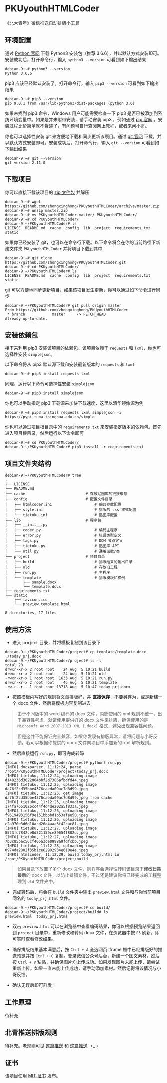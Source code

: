 # PKUyouthHTMLCoder

《北大青年》微信推送自动排版小工具


## 环境配置

通过 [Python 官网](https://www.python.org/downloads/) 下载 Python3 安装包（推荐 3.6.6），并以默认方式安装即可。安装成功后，打开命令行，输入 `python3 --version` 可看到如下输出结果
```console
debian-9:~# python3 --version
Python 3.6.6
```

pip3 应该已经默认安装了。打开命令行，输入 `pip3 --version` 可看到如下输出结果
```console
debian-9:~# pip3 --version
pip 9.0.1 from /usr/lib/python3/dist-packages (python 3.6)
```
如果未找到 pip3 命令，Windows 用户可能需要检查一下 pip3 是否已被添加到系统环境变量中。如果是并未附带安装，请手动安装 pip3 ，例如通过 [pip 官网](https://pip.pypa.io/en/stable/reference/pip_install/) 。安装过程比价简单就不赘述了，有问题可自行查阅网上教程，或者来问小哥。

你也可以选择性安装 git 来方便地下载和同步更新该项目。通过 [git 官网](https://git-scm.com/downloads) 下载，并以默认方式安装即可。安装成功后，打开命令行，输入 `git --version` 可看到如下输出结果
```console
debian-9:~# git --version
git version 2.11.0
```

## 下载项目

你可以直接下载该项目的 [zip 文件包](https://github.com/zhongxinghong/PKUyouthHTMLCoder/archive/master.zip) 并解压
```console
debian-9:~# wget https://github.com/zhongxinghong/PKUyouthHTMLCoder/archive/master.zip
debian-9:~# unzip master.zip 
debian-9:~# mv PKUyouthHTMLCoder-master/ PKUyouthHTMLCoder/
debian-9:~# cd PKUyouthHTMLCoder/
debian-9:~/PKUyouthHTMLCoder# ls
LICENSE  README.md  cache  config  lib  project  requirements.txt  static
```

如果你已经安装了 git，也可以在命令行下载。以下命令将会在你的当前路径下新建文件夹 `PKUyouthHTMLCoder` 并将项目下载到其中
```console
debian-9:~# git clone https://github.com/zhongxinghong/PKUyouthHTMLCoder.git
debian-9:~# cd PKUyouthHTMLCoder/
debian-9:~/PKUyouthHTMLCoder# ls
LICENSE  README.md  cache  config  lib  project  requirements.txt  static
```

git 可以方便地同步更新项目，如果该项目发生更新，你可以通过如下命令进行同步
```console
debian-9:~/PKUyouthHTMLCoder# git pull origin master 
From https://github.com/zhongxinghong/PKUyouthHTMLCoder
 * branch            master     -> FETCH_HEAD
Already up-to-date.
```

## 安装依赖包

接下来利用 pip3 安装该项目的依赖包。该项目依赖于 `requests` 和 `lxml`，你也可选择性安装 `simplejson`。

以下命令将从 pip3 默认源下载和安装最新版本的 `requests` 和 `lxml`
```console
debian-9:~# pip3 install requests lxml
```

同理，运行以下命令可选择性安装 `simplejson`
```console
debian-9:~# pip3 install simplejson
```

你也可以手动指定 pip3 下载源来加快下载速度，这里以清华镜像源为例
```console
debian-9:~# pip3 install requests lxml simplejson -i https://pypi.tuna.tsinghua.edu.cn/simple
```

你也可以通过项目根目录中的 `requirements.txt` 来安装指定版本的依赖包。首先进入项目根目录，然后运行以下命令即可
```console
debian-9:~# cd PKUyouthHTMLCoder/
debian-9:~/PKUyouthHTMLCoder# pip3 install -r requirements.txt
```


## 项目文件夹结构

```console
debian-9:~/PKUyouthHTMLCoder# tree 
.
├── LICENSE
├── README.md
├── cache                           # 存放贴图库的链接缓存
├── config                          # 配置文件目录
│   ├── htmlcoder.ini                   # 编码参数配置
│   ├── style.ini                       # 排版的 css 样式配置
│   └── tietuku.ini                     # 贴图库配置
├── lib                             # 程序包
│   ├── __init__.py
│   ├── coder.py                        # 编码主程序
│   ├── error.py                        # 错误类型定义
│   ├── tags.py                         # DOM 节点定义
│   ├── tietuku.py                      # 贴图库 API
│   └── util.py                         # 通用函数/类
├── project                         # 项目目录
│   ├── build                           # 排版结果的输出目录
│   ├── old                             # 存放旧工程
│   ├── run.py                          # 主程序
│   └── template                        # 排版模板和样例
│       ├── sample.docx
│       └── template.docx
├── requirements.txt
└── static
    ├── favicon.ico
    └── preview.template.html

8 directories, 17 files
```

## 使用方法

- 进入 `project` 目录，并将模板复制到该目录下
```console
debian-9:~/PKUyouthHTMLCoder/project# cp template/template.docx ./today_prj.docx
debian-9:~/PKUyouthHTMLCoder/project# ls -l
total 20
drwxr-xr-x 2 root root    24 Aug  5 10:21 build
drwxr-xr-x 2 root root    24 Aug  5 10:21 old
-rwxr-xr-x 1 root root  1633 Aug  5 10:21 run.py
drwxr-xr-x 2 root root    46 Aug  5 10:21 template
-rw-r--r-- 1 root root 13718 Aug  5 10:47 today_prj.docx
```

- 按照模板内写好的规则将文章排版好，并 **直接保存**，不要另存为，或是新建一个 docx 文件，然后将模板内容复制进去。

> 由于不同版本的 word 编码的 docx 文件，内部使用的 xml 规则不统一，出于兼容性考虑，就请使用提供好的 docx 文件来排版，确保使用的是 `Microsoft Word 2007-2013 XML (.docx)` 格式，避免出现兼容性问题。
>
> 但是这并不能保证完全兼容，如果你发现有排版异常，请将问题与小哥反馈。我可以根据你提供的 docx 文件向项目中添加新的 xml 解析规则。

- 然后直接运行 `run.py`，即可完成转码
```console
debian-9:~/PKUyouthHTMLCoder/project# python3 run.py 
[INFO] docxparser, 11:12:24, parse /root/PKUyouthHTMLCoder/project/today_prj.docx
[INFO] tietuku, 11:12:24, uploading image d148236d3022064bbf2d7386afbdfd44.jpeg
[INFO] tietuku, 11:12:25, uploading image da76f2cd35bbe4376caeda09ac7d8d99.jpeg
[INFO] tietuku, 11:12:25, get image da76f2cd35bbe4376caeda09ac7d8d99.jpeg from cache
[INFO] tietuku, 11:12:25, uploading image 174fa7651026cc44f4d4de202a5f833a.jpeg
[INFO] tietuku, 11:12:26, uploading image f9619493156f9e151bbbbd1b53afae50.jpeg
[INFO] tietuku, 11:12:26, uploading image c2a970e3d6d10acd26a4aaa3f42cac81.jpeg
[INFO] tietuku, 11:12:27, uploading image 8523fc7842ce8d521159ce89654f882d.jpeg
[INFO] tietuku, 11:12:27, uploading image 7b3c85bac56cf405a3ce0998a9fdfcbb.jpeg
[INFO] tietuku, 11:12:28, uploading image 0974da2802f35b1ce62992934e618e4e.jpeg
[INFO] htmlcoder, 11:12:29, build today_prj.html in /root/PKUyouthHTMLCoder/project/build
```

> 如果目录下放置了多个 docx 文件，则程序会选择性转码该目录下**修改日期最新**的 docx 文件，以防止排错文件。不过还是建议你将已经完成的工程整理到 `old` 文件夹中。

- 完成转码后，将会在 `build` 文件夹中输出 `preview.html` 文件和与你当前项目同名的 `today_prj.html` 文件。
```console
debian-9:~/PKUyouthHTMLCoder/project# cd build/
debian-9:~/PKUyouthHTMLCoder/project/build# ls
preview.html  today_prj.html
```

- 双击 `preview.html` 可以在浏览器中查看编码结果，你可以根据预览结果返回到 `project` 目录中，重新修改和转码 docx 文件，在浏览器中按 `F5` 刷新，即可实时查看修改结果。

- 确保排版结果基本满意后，按 `Ctrl + A` 全选网页 iframe 框中已经排版好的推送预览并按 `Ctrl + C` 复制。登录微信公众号后台，新建一个图文素材，然后按 `Ctrl + V` 粘贴，并确保图片均上传成功。如果发现图片未能上传，请尝试重新上传。如果一直未能上传成功，请手动添加素材。然后记得将该情况与小哥反馈。

- 确认无误后即可群发！


## 工作原理

待补充


## 北青推送排版规则

待补充。老规则可见 [这篇推送](https://mp.weixin.qq.com/s?__biz=MzA3NzAzMDEyNg==&tempkey=OTY4XzRVODRqRDkrQmFrTit1YmFEVmw4UmVqY1JwRnRoYUxKNm9PdVdlOTFZQ1gwWmlBOUt3dVRYRzhsREhhUnVfOEloYTlXeXdINDhWMHUxY3RwY0xTUFdXYkR5eG1NeGlmQkNSSlRMTEllcjFpQW82dDNsZTkzTTZnWDRmUUU1bjNjU2hjRC1jX1hCVlRxbkRNWmRGUy1Gc215U3BQZ2tSUkRZZDJReVF%2Bfg%3D%3D&chksm=04acc80f33db41198d016a5ae58f727854a6e0e510009f793aa258dfea0248a650c2a0d9a47e#rd) 和 [这篇推送](https://mp.weixin.qq.com/s?__biz=MzA3NzAzMDEyNg==&tempkey=OTY4X3czR1RoQWJGZDBiaUdOL3lEVmw4UmVqY1JwRnRoYUxKNm9PdVdlc2dpek41RWpBODV5Ujk3NlV4T3dPNUt5SXc1d1hlajdNRXpQdmI5aGM5WjNZVjVOdE92RmlEZXhuNWhXMWllNXN1NE11cWtSMTkwRVEyQ25PUzdTX0FTa0dKVmNYemNYMk1ST0MzMHVSeHZ0UndtVk40Y2VUZVM2bjJKUXFVbEF%2Bfg%3D%3D&chksm=16c4990821b3101e310754723ba3b143947e6cf673654eaa5e9d40f4310d9d0da20368d51b68#rd) →_→


## 证书

该项目使用 [MIT 证书](http://www.opensource.org/licenses/MIT) 发布。
